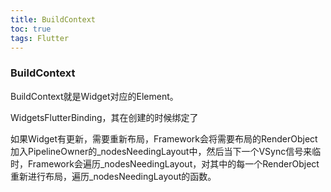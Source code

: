 ```yaml
---
title: BuildContext
toc: true
tags: Flutter
---
```



### BuildContext

BuildContext就是Widget对应的Element。


WidgetsFlutterBinding，其在创建的时候绑定了





如果Widget有更新，需要重新布局，Framework会将需要布局的RenderObject加入PipelineOwner的_nodesNeedingLayout中，然后当下一个VSync信号来临时，Framework会遍历_nodesNeedingLayout，对其中的每一个RenderObject重新进行布局，遍历_nodesNeedingLayout的函数。

